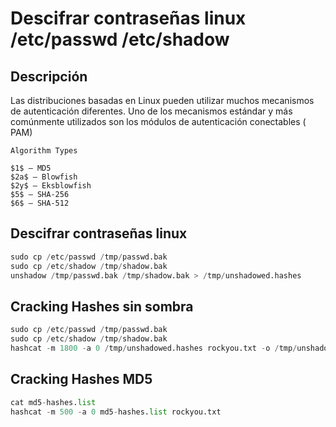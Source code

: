 # Descifrar contraseñas linux /etc/passwd /etc/shadow
## Descripción
Las distribuciones basadas en Linux pueden utilizar muchos mecanismos de autenticación diferentes. Uno de los mecanismos estándar y más comúnmente utilizados son los módulos de autenticación conectables ( PAM)
```
Algorithm Types

$1$ – MD5
$2a$ – Blowfish
$2y$ – Eksblowfish
$5$ – SHA-256
$6$ – SHA-512
```
## Descifrar contraseñas linux
```python
sudo cp /etc/passwd /tmp/passwd.bak
sudo cp /etc/shadow /tmp/shadow.bak
unshadow /tmp/passwd.bak /tmp/shadow.bak > /tmp/unshadowed.hashes
```
## Cracking Hashes sin sombra
```python
sudo cp /etc/passwd /tmp/passwd.bak
sudo cp /etc/shadow /tmp/shadow.bak
hashcat -m 1800 -a 0 /tmp/unshadowed.hashes rockyou.txt -o /tmp/unshadowed.cracked
```
## Cracking Hashes MD5
```python
cat md5-hashes.list
hashcat -m 500 -a 0 md5-hashes.list rockyou.txt
```
